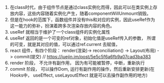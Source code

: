 1. 在class时代，由于组件节点是通过class实例化而得，因此可以在类实例上存放内容，这些内容随着实例化产生，随着componentWillUnmount销毁。
2. 但是在hook的范围下，函数组件并没有this和对应的实例，因此useRef作为这一能力的弥补，扮演着跨多次渲染存放内容的角色。
3. useRef 就相当于维护了一个class组件的实例化属性
4. useRef 返回的是一个可变的ref对象，初始化值是useRef传入的参数， 所谓的可变，就是其对应的值，可以通过ref.current 去赋值， 
5. react 组件，有四个阶段： render(渲染)-> reconciliation() -> Layout(布局) -> commit(提交) // https://juejin.im/post/5e5c5f6a6fb9a07cad3ba383
6.  render 阶段， 不允许有副作用， 因为有可能被暂停，中断，重新执行
7. commit 阶段， 可以操作Dom, 运行有副作用的操作，然后重新安排更新(在Hooks中， useEffect, useLayoutEffect 就是可以去操作副作用的地方)